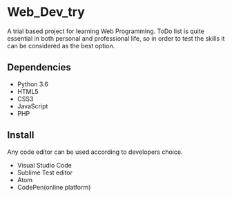 # Web_Dev_try
A trial based project for learning Web Programming. ToDo list is quite essential in both personal and professional life, so in order to test the skills it can be considered as the best option.

## Dependencies

- Python 3.6
- HTML5
- CSS3
- JavaScript
- PHP

## Install
Any code editor can be used according to developers choice.
- Visual Studio Code
- Sublime Test editor
- Atom
- CodePen(online platform)

